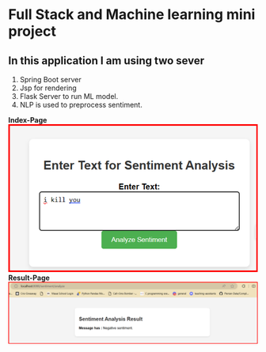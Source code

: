 # Full Stack and Machine learning mini project

## In this application I am using two sever
1. Spring Boot server
2. Jsp for rendering
3. Flask Server to run ML model.
4. NLP is used to preprocess sentiment.

__Index-Page__
![index-page](./files/index-page.png)
__Result-Page__
![result-page](./files/result-page.png)

